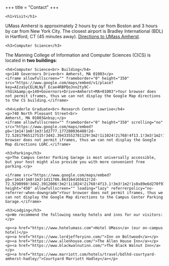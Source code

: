 +++
title = "Contact"
+++

~~~
<h1>Visit</h1>
~~~

UMass Amherst is approximately 2 hours by car from Boston and 3 hours by car from New York City. The closest airport is Bradley International (BDL) in Hartford, CT (45 minutes away). [Directions to UMass Amherst](http://www.umass.edu/visitorsctr/directions).

~~~
<h3>Computer Science</h3>
~~~

The Manning College of Information and Computer Sciences (CICS) is located in **two buildings**:

~~~
<h4>Computer Science<br> Building</h4>
<p>140 Governors Drive<br> Amherst, MA 01003</p>
<iframe allowfullscreen="" frameborder="0" height="350" src="https://www.google.com/maps/embed/v1/place?key=AIzaSyCELNLNyT_Ecae4RBPQoJnn2ty9C-rhUik&amp;q=140+Governors+Drive+Amherst+MA+01003">Your browser does not permit iframes, thus we can not display the Google Map directions to the CS building.</iframe>

<h4>Lederle Graduate<br> Research Center Lowrise</h4>
<p>740 North Pleasant Street<br>
Amherst, MA 01003&nbsp;</p>
<iframe allowfullscreen="" frameborder="0" height="350" scrolling="no" src="https://www.google.com/maps/embed?pb=!1m14!1m8!1m3!1d2777.177280036488!2d-72.52817965127515!3d42.39433552781129!3m2!1i1024!2i768!4f13.1!3m3!1m2!1s0x89e6d27a222d2937%3A0x345f2fbc4e4230d!2s740+N+Pleasant+St%2C+Amherst%2C+MA+01003!5e0!3m2!1sen!2sus!4v1562617347173!5m2!1sen!2sus">Your browser does not permit iframes, thus we can not display the Google Map directions LGRC.</iframe>
~~~

~~~
<h3>Parking</h3>
<p>The Campus Center Parking Garage is most universally accessible, but your host might also provide you with more convenient free parking.</p>

<iframe src="https://www.google.com/maps/embed?pb=!1m14!1m8!1m3!1d11786.863164165612!2d-72.5290998!3d42.3912006!3m2!1i1024!2i768!4f13.1!3m3!1m2!1s0x89e6d270f9732ded%3A0x9d36ff4f0f0fe60f!2sCampus%20Center%20Parking%20Garage%2C%20Amherst%2C%20MA%2001002!5e0!3m2!1sen!2sus!4v1708361551569!5m2!1sen!2sus" height="450" allowfullscreen="" loading="lazy" referrerpolicy="no-referrer-when-downgrade">Your browser does not permit iframes, thus we can not display the Google Map directions to the Campus Center Parking Garage.</iframe>
~~~

~~~
<h3>Lodging</h3>
<p>We recommend the following nearby hotels and inns for our visitors:</p>

<p><a href="https://www.hotelumass.com">Hotel UMass</a> (our on-campus hotel)</p>
<p><a href="https://www.lordjefferyinn.com/">Inn on Boltwood</a></p>
<p><a href="https://www.allenhouse.com/">The Allen House Inn</a></p>
<p><a href="https://www.blackwalnutinn.com/">The Black Walnut Inn</a></p>
<p><a href="https://www.marriott.com/hotels/travel/bdlhd-courtyard-amherst-hadley/">Courtyard Marriott Hadley</a></p>
~~~